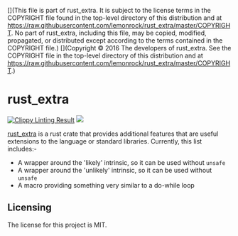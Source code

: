 [](This file is part of rust_extra. It is subject to the license terms in the COPYRIGHT file found in the top-level directory of this distribution and at https://raw.githubusercontent.com/lemonrock/rust_extra/master/COPYRIGHT. No part of rust_extra, including this file, may be copied, modified, propagated, or distributed except according to the terms contained in the COPYRIGHT file.)
[](Copyright © 2016 The developers of rust_extra. See the COPYRIGHT file in the top-level directory of this distribution and at https://raw.githubusercontent.com/lemonrock/rust_extra/master/COPYRIGHT.)

# rust_extra

[![Clippy Linting Result](https://clippy.bashy.io/github/lemonrock/rust_extra/master/badge.svg?style=plastic)](https://clippy.bashy.io/github/lemonrock/rust_extra/master/log) [![](https://img.shields.io/badge/Code%20Style-rustfmt-brightgreen.svg?style=plastic)](https://github.com/rust-lang-nursery/rustfmt#configuring-rustfmt)

[rust_extra] is a rust crate that provides additional features that are useful extensions to the language or standard libraries. Currently, this list includes:-

* A wrapper around the 'likely' intrinsic, so it can be used without `unsafe`
* A wrapper around the 'unlikely' intrinsic, so it can be used without `unsafe`
* A macro providing something very similar to a do-while loop


## Licensing

The license for this project is MIT.

[rust_extra]: https://github.com/lemonrock/rust_extra "rust_extra GitHub page"
